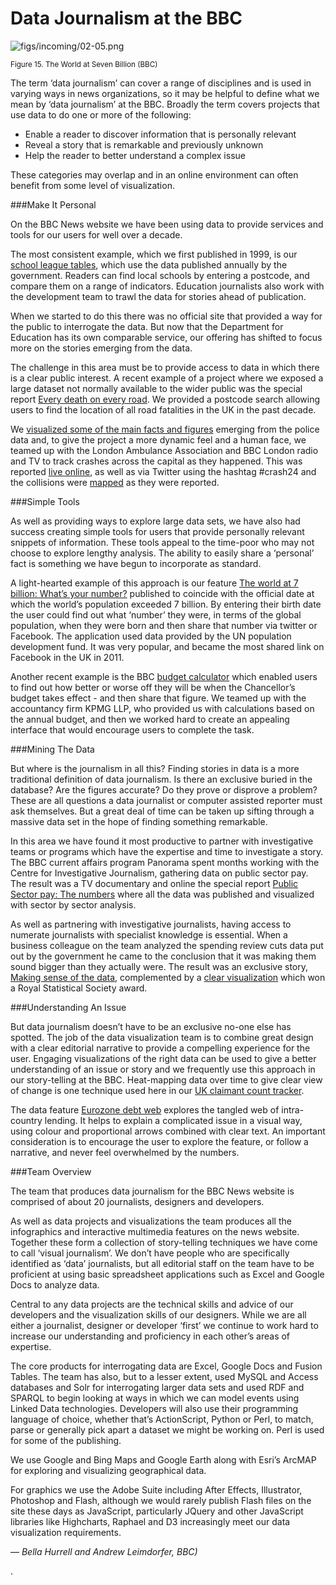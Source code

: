 # Data Journalism at the BBC

![figs/incoming/02-05.png
](http://datajournalismhandbook.org/1.0/en/figs/incoming/02-05.png "Figure 15. The World at Seven Billion (BBC)")

<small>Figure 15. The World at Seven Billion (BBC)</small>

The term ‘data journalism’ can cover a range of disciplines and is used in varying ways in news organizations, so it may be helpful to define what we mean by ‘data journalism’ at the BBC. Broadly the term covers projects that use data to do one or more of the following:

* Enable a reader to discover information that is personally relevant
* Reveal a story that is remarkable and previously unknown
* Help the reader to better understand a complex issue

These categories may overlap and in an online environment can often benefit from some level of visualization.

###Make It Personal

On the BBC News website we have been using data to provide services and tools for our users for well over a decade.

The most consistent example, which we first published in 1999, is our [school league tables](http://www.bbc.co.uk/news/education-11950098), which use the data published annually by the government. Readers can find local schools by entering a postcode, and compare them on a range of indicators. Education journalists also work with the development team to trawl the data for stories ahead of publication.

When we started to do this there was no official site that provided a way for the public to interrogate the data. But now that the Department for Education has its own comparable service, our offering has shifted to focus more on the stories emerging from the data.

The challenge in this area must be to provide access to data in which there is a clear public interest. A recent example of a project where we exposed a large dataset not normally available to the wider public was the special report [Every death on every road](http://www.bbc.co.uk/news/uk-15975720). We provided a postcode search allowing users to find the location of all road fatalities in the UK in the past decade.

We [visualized some of the main facts and figures](http://www.bbc.co.uk/news/uk-15975564) emerging from the police data and, to give the project a more dynamic feel and a human face, we teamed up with the London Ambulance Association and BBC London radio and TV to track crashes across the capital as they happened. This was reported [live online](http://www.bbc.co.uk/news/uk-16030644), as well as via Twitter using the hashtag #crash24 and the collisions were [mapped](http://www.bbc.co.uk/news/uk-15820072) as they were reported.

###Simple Tools

As well as providing ways to explore large data sets, we have also had success creating simple tools for users that provide personally relevant snippets of information. These tools appeal to the time-poor who may not choose to explore lengthy analysis. The ability to easily share a ‘personal’ fact is something we have begun to incorporate as standard.

A light-hearted example of this approach is our feature [The world at 7 billion: What’s your number?](http://www.bbc.co.uk/news/world-15391515) published to coincide with the official date at which the world’s population exceeded 7 billion. By entering their birth date the user could find out what ‘number’ they were, in terms of the global population, when they were born and then share that number via twitter or Facebook. The application used data provided by the UN population development fund. It was very popular, and became the most shared link on Facebook in the UK in 2011.

Another recent example is the BBC [budget calculator](http://www.bbc.co.uk/news/business-17442946) which enabled users to find out how better or worse off they will be when the Chancellor’s budget takes effect - and then share that figure. We teamed up with the accountancy firm KPMG LLP, who provided us with calculations based on the annual budget, and then we worked hard to create an appealing interface that would encourage users to complete the task.

###Mining The Data

But where is the journalism in all this? Finding stories in data is a more traditional definition of data journalism. Is there an exclusive buried in the database? Are the figures accurate? Do they prove or disprove a problem? These are all questions a data journalist or computer assisted reporter must ask themselves. But a great deal of time can be taken up sifting through a massive data set in the hope of finding something remarkable.

In this area we have found it most productive to partner with investigative teams or programs which have the expertise and time to investigate a story. The BBC current affairs program Panorama spent months working with the Centre for Investigative Journalism, gathering data on public sector pay. The result was a TV documentary and online the special report [Public Sector pay: The numbers](http://www.bbc.co.uk/news/uk-11333472) where all the data was published and visualized with sector by sector analysis.

As well as partnering with investigative journalists, having access to numerate journalists with specialist knowledge is essential. When a business colleague on the team analyzed the spending review cuts data put out by the government he came to the conclusion that it was making them sound bigger than they actually were. The result was an exclusive story, [Making sense of the data](http://www.bbc.co.uk/news/business-11595551), complemented by a [clear visualization](http://www.bbc.co.uk/news/uk-politics-11583746) which won a Royal Statistical Society award.

###Understanding An Issue

But data journalism doesn’t have to be an exclusive no-one else has spotted. The job of the data visualization team is to combine great design with a clear editorial narrative to provide a compelling experience for the user. Engaging visualizations of the right data can be used to give a better understanding of an issue or story and we frequently use this approach in our story-telling at the BBC. Heat-mapping data over time to give clear view of change is one technique used here in our [UK claimant count tracker](http://www.bbc.co.uk/news/10604117).

The data feature [Eurozone debt web](http://www.bbc.co.uk/news/business-15748696) explores the tangled web of intra-country lending. It helps to explain a complicated issue in a visual way, using colour and proportional arrows combined with clear text. An important consideration is to encourage the user to explore the feature, or follow a narrative, and never feel overwhelmed by the numbers.

###Team Overview

The team that produces data journalism for the BBC News website is comprised of about 20 journalists, designers and developers.

As well as data projects and visualizations the team produces all the infographics and interactive multimedia features on the news website. Together these form a collection of story-telling techniques we have come to call ‘visual journalism’. We don’t have people who are specifically identified as ‘data’ journalists, but all editorial staff on the team have to be proficient at using basic spreadsheet applications such as Excel and Google Docs to analyze data.

Central to any data projects are the technical skills and advice of our developers and the visualization skills of our designers. While we are all either a journalist, designer or developer ‘first’ we continue to work hard to increase our understanding and proficiency in each other’s areas of expertise.

The core products for interrogating data are Excel, Google Docs and Fusion Tables. The team has also, but to a lesser extent, used MySQL and Access databases and Solr for interrogating larger data sets and used RDF and SPARQL to begin looking at ways in which we can model events using Linked Data technologies. Developers will also use their programming language of choice, whether that’s ActionScript, Python or Perl, to match, parse or generally pick apart a dataset we might be working on. Perl is used for some of the publishing.

We use Google and Bing Maps and Google Earth along with Esri’s ArcMAP for exploring and visualizing geographical data.

For graphics we use the Adobe Suite including After Effects, Illustrator, Photoshop and Flash, although we would rarely publish Flash files on the site these days as JavaScript, particularly JQuery and other JavaScript libraries like Highcharts, Raphael and D3 increasingly meet our data visualization requirements.

— *Bella Hurrell and Andrew Leimdorfer, BBC)*

.

